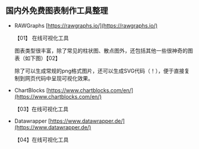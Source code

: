 ## 国内外免费图表制作工具整理
- RAWGraphs [https://rawgraphs.io/](https://rawgraphs.io/)
  
  【01】
  在线可视化工具

  图表类型很丰富，除了常见的柱状图、散点图外，还包括其他一些很神奇的图表（如下图）【02】
  
  除了可以生成常规的png格式图片，还可以生成SVG代码（！），便于直接复制到网页代码中呈现可视化效果。
  
- ChartBlocks [https://www.chartblocks.com/en/](https://www.chartblocks.com/en/)
  
  【03】在线可视化工具
  
- Datawrapper [https://www.datawrapper.de/](https://www.datawrapper.de/)

  【04】在线可视化工具

